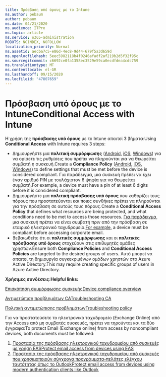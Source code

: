 ```yaml
---
title: Πρόσβαση υπό όρους με το Intune
ms.author: pebaum
author: pebaum
ms.date: 04/21/2020
ms.audience: ITPro
ms.topic: article
ms.service: o365-administration
ROBOTS: NOINDEX, NOFOLLOW
localization_priority: Normal
ms.assetid: aecba7c5-e86d-4ec8-9d44-679f5a3d659d
ms.openlocfilehash: 5eec5982118b4f0246afadf2af219b2d5f32f95c
ms.sourcegitcommit: c6692ce0fa1358ec3529e59ca0ecdfdea4cdc759
ms.translationtype: MT
ms.contentlocale: el-GR
ms.lasthandoff: 09/15/2020
ms.locfileid: "47807659"
---
```

# <a name="conditional-access-with-intune"></a><span data-ttu-id="c6834-102">Πρόσβαση υπό όρους με το Intune</span><span class="sxs-lookup"><span data-stu-id="c6834-102">Conditional Access with Intune</span></span>

<span data-ttu-id="c6834-103">Η χρήση της  **πρόσβασης υπό όρους**  με το Intune απαιτεί 3 βήματα:</span><span class="sxs-lookup"><span data-stu-id="c6834-103">Using  **Conditional Access**  with Intune requires 3 steps:</span></span>

- <span data-ttu-id="c6834-104">Δημιουργήστε μια  **πολιτική συμμόρφωσης**  ([Android](https://docs.microsoft.com/intune/compliance-policy-create-android),  [iOS](https://docs.microsoft.com/intune/compliance-policy-create-ios),  [Windows](https://docs.microsoft.com//intune/compliance-policy-create-windows)) για να ορίσετε τις ρυθμίσεις που πρέπει να πληρούνται για να θεωρείται συμβατή η συσκευή.</span><span class="sxs-lookup"><span data-stu-id="c6834-104">Create a  **Compliance Policy**  ([Android](https://docs.microsoft.com/intune/compliance-policy-create-android),  [iOS](https://docs.microsoft.com/intune/compliance-policy-create-ios),  [Windows](https://docs.microsoft.com//intune/compliance-policy-create-windows)) to define settings that must be met before the device is considered compliant.</span></span> <span data-ttu-id="c6834-105">Για παράδειγμα, μια συσκευή πρέπει να έχει έναν αριθμό PIN με τουλάχιστον 6 ψηφία για να θεωρείται συμβατή.</span><span class="sxs-lookup"><span data-stu-id="c6834-105">For example, a device must have a pin of at least 6 digits before it is considered compliant.</span></span>
- <span data-ttu-id="c6834-106">Δημιουργήστε μια **πολιτική πρόσβασης υπό όρους**  που καθορίζει τους πόρους που προστατεύονται και ποιες συνθήκες πρέπει να πληρούνται για την πρόσβαση σε αυτούς τους πόρους.</span><span class="sxs-lookup"><span data-stu-id="c6834-106">Create a **Conditional Access Policy**  that defines what resources are being protected, and what conditions need to be met to access those resources.</span></span>  <span data-ttu-id="c6834-107">[Για παράδειγμα,](https://docs.microsoft.com/intune/tutorial-protect-email-on-unmanaged-devices#create-conditional-access-policies)  μια συσκευή πρέπει να είναι συμβατή πριν από την πρόσβαση σε εταιρικό ηλεκτρονικό ταχυδρομείο.</span><span class="sxs-lookup"><span data-stu-id="c6834-107">[For example,](https://docs.microsoft.com/intune/tutorial-protect-email-on-unmanaged-devices#create-conditional-access-policies)  a device must be compliant before accessing corporate email.</span></span>
- <span data-ttu-id="c6834-108">Βεβαιωθείτε ότι οι **πολιτικές συμμόρφωσης**  και οι  **πολιτικές πρόσβασης υπό όρους**  στοχεύουν στις επιθυμητές ομάδες χρηστών.</span><span class="sxs-lookup"><span data-stu-id="c6834-108">Ensure both **Compliance Policies**  and  **Conditional Access Policies**  are targeted to the desired groups of users.</span></span> <span data-ttu-id="c6834-109">Αυτό μπορεί να απαιτεί τη δημιουργία συγκεκριμένων ομάδων χρηστών στο Azure Active Directory.</span><span class="sxs-lookup"><span data-stu-id="c6834-109">This may require creating specific groups of users in Azure Active Directory.</span></span>

<span data-ttu-id="c6834-110">**Χρήσιμες συνδέσεις:**</span><span class="sxs-lookup"><span data-stu-id="c6834-110">**Helpful links:**</span></span>

[<span data-ttu-id="c6834-111">Επισκόπηση συμμόρφωσης συσκευής</span><span class="sxs-lookup"><span data-stu-id="c6834-111">Device compliance overview</span></span>](https://docs.microsoft.com/intune/device-compliance-get-started)

[<span data-ttu-id="c6834-112">Αντιμετώπιση προβλημάτων CA</span><span class="sxs-lookup"><span data-stu-id="c6834-112">Troubleshooting CA</span></span>](https://docs.microsoft.com/intune/troubleshoot-conditional-access)

[<span data-ttu-id="c6834-113">Πολιτική αντιμετώπισης προβλημάτων</span><span class="sxs-lookup"><span data-stu-id="c6834-113">Troubleshooting policy</span></span>](https://docs.microsoft.com/intune/troubleshoot-policies-in-microsoft-intune)

<span data-ttu-id="c6834-114">Για να προστατεύσετε το ηλεκτρονικό ταχυδρομείο (Exchange Online) από την Access από μη συμβατές συσκευές, πρέπει να τηρούνται και τα δύο έγγραφα:</span><span class="sxs-lookup"><span data-stu-id="c6834-114">To protect Email (Exchange online) from access by noncompliant devices, both documents must be followed:</span></span>

1. [<span data-ttu-id="c6834-115">Προστασία της πρόσβασης ηλεκτρονικού ταχυδρομείου από συσκευές με χρήση EAS</span><span class="sxs-lookup"><span data-stu-id="c6834-115">Protect email access from devices using EAS</span></span>](https://docs.microsoft.com/intune/tutorial-protect-email-on-unmanaged-devices)
2. [<span data-ttu-id="c6834-116">Προστασία της πρόσβασης ηλεκτρονικού ταχυδρομείου από συσκευές που χρησιμοποιούν σύγχρονα προγράμματα-πελάτες ελέγχου ταυτότητας όπως το Outlook</span><span class="sxs-lookup"><span data-stu-id="c6834-116">Protect email access from devices using modern authentication clients like Outlook</span></span>](https://docs.microsoft.com/intune/tutorial-protect-email-on-enrolled-devices)